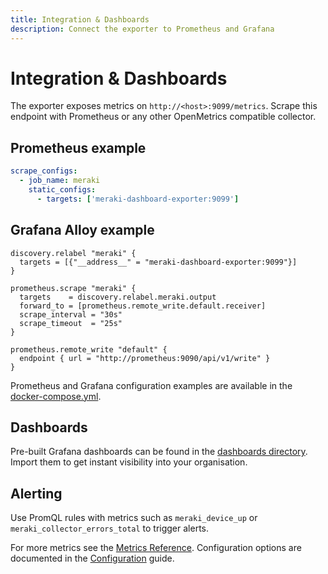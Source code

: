 ```yaml
---
title: Integration & Dashboards
description: Connect the exporter to Prometheus and Grafana
---
```


# Integration & Dashboards

The exporter exposes metrics on `http://<host>:9099/metrics`. Scrape this endpoint with Prometheus or any other OpenMetrics compatible collector.

## Prometheus example
```yaml
scrape_configs:
  - job_name: meraki
    static_configs:
      - targets: ['meraki-dashboard-exporter:9099']
```

## Grafana Alloy example
```alloy
discovery.relabel "meraki" {
  targets = [{"__address__" = "meraki-dashboard-exporter:9099"}]
}

prometheus.scrape "meraki" {
  targets    = discovery.relabel.meraki.output
  forward_to = [prometheus.remote_write.default.receiver]
  scrape_interval = "30s"
  scrape_timeout  = "25s"
}

prometheus.remote_write "default" {
  endpoint { url = "http://prometheus:9090/api/v1/write" }
}
```

Prometheus and Grafana configuration examples are available in the [docker-compose.yml](https://github.com/rknightion/meraki-dashboard-exporter/blob/main/docker-compose.yml).

## Dashboards
Pre-built Grafana dashboards can be found in the [dashboards directory](https://github.com/rknightion/meraki-dashboard-exporter/tree/main/dashboards). Import them to get instant visibility into your organisation.

## Alerting
Use PromQL rules with metrics such as `meraki_device_up` or `meraki_collector_errors_total` to trigger alerts.

For more metrics see the [Metrics Reference](metrics/metrics.md).
Configuration options are documented in the [Configuration](config.md) guide.
